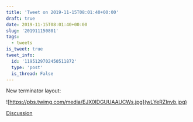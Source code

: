```yaml
---
title: 'Tweet on 2019-11-15T08:01:40+00:00'
draft: true
date: 2019-11-15T08:01:40+00:00
slug: '201911150801'
tags:
  - tweets
is_tweet: true
tweet_info:
  id: '1195129702450511872'
  type: 'post'
  is_thread: False
---
```




New terminator layout: 

![https://pbs.twimg.com/media/EJX0IDGUUAAUCWs.jpg](wLYeRZInvb.jpg)

[Discussion](https://x.com/sytelus/status/1195129702450511872)
